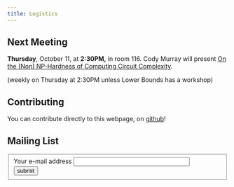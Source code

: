 ```yaml
---
title: Logistics
---
```


## Next Meeting

**Thursday**, October 11, at **2:30PM,** in room 116. Cody Murray will
   present [On the (Non) NP-Hardness of Computing Circuit
   Complexity][MW17].

(weekly on Thursday at 2:30PM unless Lower Bounds has a workshop)


## Contributing

You can contribute directly to this webpage, on [github](https://github.com/mcarmosi/mcsp-work)!

<!-- ## Informal Schedule -->
<!-- * Monday: -->
<!--   * 1:30PM ... 3:30PM --- KRW Conjecture Reading Group -->
<!--   * 4:05PM ... 6:30PM --- [Lower Bounds Class](https://people.csail.mit.edu/rrw/cs294-152.html) in SODA 410 -->
<!-- * Tuesday: -->
<!--   * 11:00AM ... 12:30PM --- Sum of Squares Class -->
<!--   * 4:00PM ... 5:00PM --- GCT Reading Group -->
<!-- * Wednesday: -->
<!--   * 10:30AM ... 11:30AM --- Lower Bounds Main Seminar -->
<!--   * 12:00PM ... 1:30PM --- Theory Lunch -->
<!--   * 2:00PM ... 3:30PM --- Lifting Reading Group -->
<!-- * Thursday: -->
<!--   * 11:00AM ... 12:30PM --- Sum of Squares Class -->
<!--   * 12:00PM ... 2:00PM --- Law & Crypto -->
<!--   * 2:30PM ... 4:00PM --- MCSP Reading Group -->
<!--   * 4:30PM ... 5:00PM --- Fellows Seminar -->
<!-- * Friday: -->
<!--   * 10:30AM ... 12:00PM --- Seminar "Overflow" -->


<!-- If you know of more events that may be of interest to lower bounds participants in general, let me know. -->


## Mailing List

<form action="https://lists.simons.berkeley.edu/sympa" method="post">
  <fieldset>
    <label for="email">Your e-mail address</label>
    <input type="text" name="email" size="30"><br>
    <input type="hidden" name="list" value="mcsp-work">
    <input type="hidden" name="action" value="subrequest">
    <input type="hidden" name="via_subrequest" value="1">
    <input type="submit" name="action_subrequest" value="submit">
  </fieldset>
</form>


[CIKK16]: http://drops.dagstuhl.de/opus/volltexte/2016/5855/
[ABKvMR06]: https://epubs.siam.org/doi/10.1137/050628994
[MW17]: http://www.theoryofcomputing.org/articles/v013a004/
